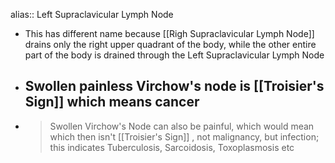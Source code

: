 alias:: Left Supraclavicular Lymph Node

- This has different name because [[Righ Supraclavicular Lymph Node]] drains only the right upper quadrant of the body, while the other entire part of the body is drained through the Left Supraclavicular Lymph Node
- Swollen painless Virchow's node is [[Troisier's Sign]] which means cancer
	-
- >Swollen Virchow's Node  can also be painful, which would mean which then isn't [[Troisier's Sign]] , not malignancy, but infection; this indicates Tuberculosis, Sarcoidosis, Toxoplasmosis etc